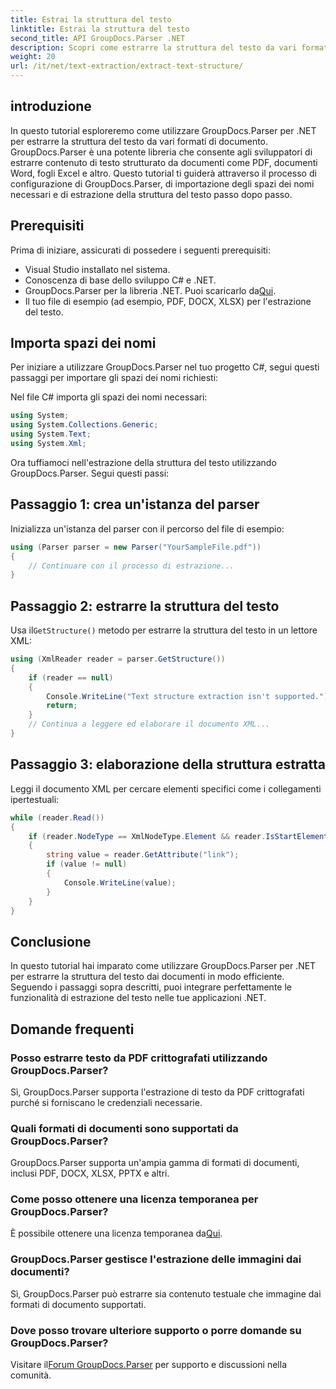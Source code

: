 ```yaml
---
title: Estrai la struttura del testo
linktitle: Estrai la struttura del testo
second_title: API GroupDocs.Parser .NET
description: Scopri come estrarre la struttura del testo da vari formati di documenti utilizzando GroupDocs.Parser per .NET. Un tutorial passo passo con esempi di codice.
weight: 20
url: /it/net/text-extraction/extract-text-structure/
---
```

## introduzione
In questo tutorial esploreremo come utilizzare GroupDocs.Parser per .NET per estrarre la struttura del testo da vari formati di documento. GroupDocs.Parser è una potente libreria che consente agli sviluppatori di estrarre contenuto di testo strutturato da documenti come PDF, documenti Word, fogli Excel e altro. Questo tutorial ti guiderà attraverso il processo di configurazione di GroupDocs.Parser, di importazione degli spazi dei nomi necessari e di estrazione della struttura del testo passo dopo passo.
## Prerequisiti
Prima di iniziare, assicurati di possedere i seguenti prerequisiti:
- Visual Studio installato nel sistema.
- Conoscenza di base dello sviluppo C# e .NET.
-  GroupDocs.Parser per la libreria .NET. Puoi scaricarlo da[Qui](https://releases.groupdocs.com/parser/net/).
- Il tuo file di esempio (ad esempio, PDF, DOCX, XLSX) per l'estrazione del testo.
## Importa spazi dei nomi
Per iniziare a utilizzare GroupDocs.Parser nel tuo progetto C#, segui questi passaggi per importare gli spazi dei nomi richiesti:

Nel file C# importa gli spazi dei nomi necessari:
```csharp
using System;
using System.Collections.Generic;
using System.Text;
using System.Xml;
```
Ora tuffiamoci nell'estrazione della struttura del testo utilizzando GroupDocs.Parser. Segui questi passi:
## Passaggio 1: crea un'istanza del parser
Inizializza un'istanza del parser con il percorso del file di esempio:
```csharp
using (Parser parser = new Parser("YourSampleFile.pdf"))
{
    // Continuare con il processo di estrazione...
}
```
## Passaggio 2: estrarre la struttura del testo
 Usa il`GetStructure()` metodo per estrarre la struttura del testo in un lettore XML:
```csharp
using (XmlReader reader = parser.GetStructure())
{
    if (reader == null)
    {
        Console.WriteLine("Text structure extraction isn't supported.");
        return;
    }
    // Continua a leggere ed elaborare il documento XML...
}
```
## Passaggio 3: elaborazione della struttura estratta
Leggi il documento XML per cercare elementi specifici come i collegamenti ipertestuali:
```csharp
while (reader.Read())
{
    if (reader.NodeType == XmlNodeType.Element && reader.IsStartElement() && reader.Name.ToLowerInvariant() == "hyperlink")
    {
        string value = reader.GetAttribute("link");
        if (value != null)
        {
            Console.WriteLine(value);
        }
    }
}
```
## Conclusione
In questo tutorial hai imparato come utilizzare GroupDocs.Parser per .NET per estrarre la struttura del testo dai documenti in modo efficiente. Seguendo i passaggi sopra descritti, puoi integrare perfettamente le funzionalità di estrazione del testo nelle tue applicazioni .NET.

## Domande frequenti
### Posso estrarre testo da PDF crittografati utilizzando GroupDocs.Parser?
Sì, GroupDocs.Parser supporta l'estrazione di testo da PDF crittografati purché si forniscano le credenziali necessarie.
### Quali formati di documenti sono supportati da GroupDocs.Parser?
GroupDocs.Parser supporta un'ampia gamma di formati di documenti, inclusi PDF, DOCX, XLSX, PPTX e altri.
### Come posso ottenere una licenza temporanea per GroupDocs.Parser?
 È possibile ottenere una licenza temporanea da[Qui](https://purchase.groupdocs.com/temporary-license/).
### GroupDocs.Parser gestisce l'estrazione delle immagini dai documenti?
Sì, GroupDocs.Parser può estrarre sia contenuto testuale che immagine dai formati di documento supportati.
### Dove posso trovare ulteriore supporto o porre domande su GroupDocs.Parser?
 Visitare il[Forum GroupDocs.Parser](https://forum.groupdocs.com/c/parser/17) per supporto e discussioni nella comunità.